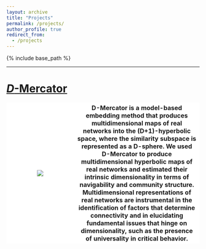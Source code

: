 ```yaml
---
layout: archive
title: "Projects"
permalink: /projects/
author_profile: true
redirect_from:
  - /projects
---
```


{% include base_path %}

***

<a href="https://github.com/networkgeometry/d-mercator/" target="_blank">$D$-Mercator</a>
======

<table style="border:0px">
<col style="width:35%">
<col style="width:65%">
<thead style="background-color:white;border:0px" >
  <tr>
    <th style="border: 0px"><img src="../images/feature image suggestion.png" /></th>
    <th style="border: 0px">D-Mercator is a model-based embedding method that produces multidimensional maps of real networks into the (D+1)-hyperbolic space, where the similarity subspace is represented as a D-sphere. We used D-Mercator to produce multidimensional hyperbolic maps of real networks and estimated their intrinsic dimensionality in terms of navigability and community structure. Multidimensional representations of real networks are instrumental in the identification of factors that determine connectivity and in elucidating fundamental issues that hinge on dimensionality, such as the presence of universality in critical behavior.</th>
  </tr>
</thead>
</table>

<!-- width="1200" height="1200" -->
